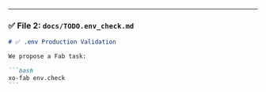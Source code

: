 ---

### ✅ File 2: `docs/TODO.env_check.md`

````md
# ✅ .env Production Validation

We propose a Fab task:

```bash
xo-fab env.check
```
````
